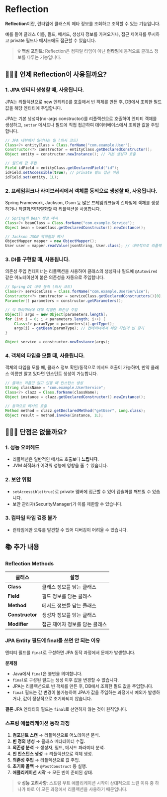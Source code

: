 # Reflection

**Reflection**이란, 런타임에 클래스의 메타 정보를 조회하고 조작할 수 있는 기능입니다.

예를 들어 클래스 이름, 필드, 메서드, 생성자 정보를 가져오거나, 접근 제어자를 무시하고 private 필드나 메서드에도 접근할 수 있습니다. 

> **💡 핵심 포인트**: Reflection은 컴파일 타임이 아닌 **런타임**에 동적으로 클래스 정보를 다루는 기능입니다.

## 🤷🏻‍♂️ 언제 Reflection이 사용될까요?

### 1. JPA 엔티티 생성할 때, 사용됩니다.
JPA는 리플렉션으로 new 엔티티()를 호출해서 빈 객체를 만든 후, DB에서 조회한 필드 값을 해당 엔티티에 주입합니다.

JPA는 기본 생성자(no-args constructor)를 리플렉션으로 호출하여 엔티티 객체를 생성하고, `setter` 메서드나 필드에 직접 접근하여 데이터베이스에서 조회한 값을 주입합니다.

```java
// JPA 내부에서 일어나는 일 (의사 코드)
Class<?> entityClass = Class.forName("com.example.User");
Constructor<?> constructor = entityClass.getDeclaredConstructor();
Object entity = constructor.newInstance(); // 기본 생성자 호출

// 필드에 값 주입
Field idField = entityClass.getDeclaredField("id");
idField.setAccessible(true); // private 필드 접근 허용
idField.set(entity, 1L);
```

### 2. 프레임워크나 라이브러리에서 객체를 동적으로 생성할 때, 사용됩니다.

Spring Framework, Jackson, Gson 등 많은 프레임워크들이 런타임에 객체를 생성하거나 직렬화/역직렬화할 때 리플렉션을 사용합니다.

```java
// Spring의 Bean 생성 예시
Class<?> beanClass = Class.forName("com.example.Service");
Object bean = beanClass.getDeclaredConstructor().newInstance();

// Jackson JSON 역직렬화 예시
ObjectMapper mapper = new ObjectMapper();
User user = mapper.readValue(jsonString, User.class); // 내부적으로 리플렉션 사용
```

### 3. DI를 구현할 때, 사용됩니다.

의존성 주입 컨테이너는 리플렉션을 사용하여 클래스의 생성자나 필드에 `@Autowired` 같은 어노테이션이 붙은 의존성을 자동으로 주입합니다.

```java
// Spring DI 내부 동작 (의사 코드)
Class<?> serviceClass = Class.forName("com.example.UserService");
Constructor<?> constructor = serviceClass.getDeclaredConstructors()[0];
Parameter[] parameters = constructor.getParameters();

// 각 파라미터에 대해 적절한 의존성 주입
Object[] args = new Object[parameters.length];
for (int i = 0; i < parameters.length; i++) {
    Class<?> paramType = parameters[i].getType();
    args[i] = getBean(paramType); // 컨테이너에서 해당 타입의 빈 찾기
}

Object service = constructor.newInstance(args);
```

### 4. 객체의 타입을 모를 때, 사용됩니다.
객체의 타입을 모를 때, 클래스 정보 확인/동적으로 메서드 호출이 가능하며, 만약 클래스 이름만 알고 있다면 인스턴트 생성이 가능합니다.

```java
// 클래스 이름만 알고 있을 때 인스턴스 생성
String className = "com.example.UserService";
Class<?> clazz = Class.forName(className);
Object instance = clazz.getDeclaredConstructor().newInstance();

// 동적으로 메서드 호출
Method method = clazz.getDeclaredMethod("getUser", Long.class);
Object result = method.invoke(instance, 1L);
```

## 🤷🏻‍♂️ 단점은 없을까요?

### 1. 성능 오버헤드
- 리플렉션은 일반적인 메서드 호출보다 **느립니다**.
- JVM 최적화가 어려워 성능에 영향을 줄 수 있습니다.

### 2. 보안 위험
- `setAccessible(true)`로 private 멤버에 접근할 수 있어 캡슐화를 깨뜨릴 수 있습니다.
- 보안 관리자(SecurityManager)가 이를 제한할 수 있습니다.

### 3. 컴파일 타임 검증 불가
- 런타임에만 오류를 발견할 수 있어 디버깅이 어려울 수 있습니다.

## 📚 추가 내용

### Reflection Methods
| 클래스 | 설명 |
|--------|------|
| **Class** | 클래스 정보를 담는 클래스 |
| **Field** | 필드 정보를 담는 클래스 |
| **Method** | 메서드 정보를 담는 클래스 |
| **Constructor** | 생성자 정보를 담는 클래스 |
| **Modifier** | 접근 제어자 정보를 담는 클래스 |

### JPA Entity 필드에 final를 쓰면 안 되는 이유
엔티티 필드를 `final`로 구성하면 JPA 동작 과정에서 문제가 발생합니다.

**문제점**
- Java에서 `final`은 불변을 의미합니다.
- `final`로 구성된 필드는 생성 이후 값을 변경할 수 없습니다.
- JPA는 리플렉션으로 빈 객체를 만든 후, DB에서 조회한 필드 값을 주입합니다.
- `final` 필드는 값 변경이 불가능하여 JPA가 값을 주입하는 과정에서 예외가 발생하거나, 값이 정상적으로 초기화되지 않습니다.

**결론** 
JPA 엔티티의 필드는 `final`로 선언하지 않는 것이 원칙입니다.

### 스프링 애플리케이션 동작 과정

1. **컴포넌트 스캔** → 리플렉션으로 어노테이션 분석.
2. **빈 정의 생성** → 클래스 메타데이터 수집.
3. **의존성 분석** → 생성자, 필드, 메서드 파라미터 분석.
4. **빈 인스턴스 생성** → 리플렉션으로 객체 생성.
5. **의존성 주입** → 리플렉션으로 값 주입.
6. **초기화 콜백** → `@PostConstruct` 등 실행.
7. **애플리케이션 시작** → 모든 빈이 준비된 상태.

> **💡 성능 고려사항**: 스프링 부트 애플리케이션 시작이 상대적으로 느린 이유 중 하나가 바로 이 모든 과정에서 리플렉션을 사용하기 때문입니다.